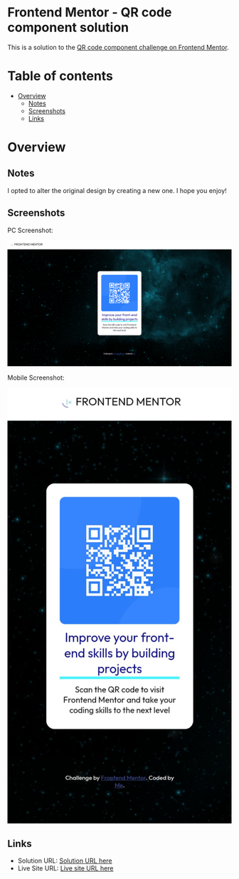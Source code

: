 # Frontend Mentor - QR code component solution

This is a solution to the [QR code component challenge on Frontend Mentor](https://www.frontendmentor.io/challenges/qr-code-component-iux_sIO_H).  

# Table of contents

- [Overview](#overview)
  - [Notes]([##notes])
  - [Screenshots](##screenshots)
  - [Links](##links)
 

# Overview


## Notes

I opted to alter the original design by creating a new one. I hope you enjoy!


## Screenshots

PC Screenshot:

![](./images/qr_screenshot.png)

Mobile Screenshot:

![](./images/qr_mobile_screenshot.jpeg)


## Links

- Solution URL: [Solution URL here](https://your-solution-url.com)
- Live Site URL: [Live site URL here](https://miguel-willians.github.io/QR_code_page/)





